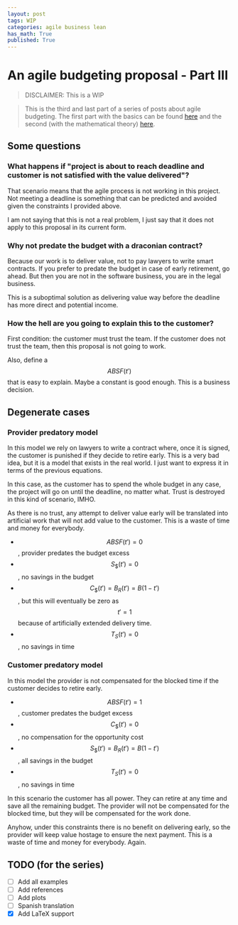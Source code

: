 ```yaml
---
layout: post
tags: WIP
categories: agile business lean
has_math: True
published: True
---
```


# An agile budgeting proposal - Part III

> DISCLAIMER: This is a WIP

> This is the third and last part of a series of posts about agile budgeting. The first part with the basics can be found [here](en-an-agile-budgeting-proposal-part-I) and the second (with the mathematical theory) [here](en-an-agile-budgeting-proposal-part-II).

## Some questions

### What happens if "project is about to reach deadline and customer is not satisfied with the value delivered"?

That scenario means that the agile process is not working in this project. Not meeting a deadline is something that can be predicted and avoided given the constraints I provided above.

I am not saying that this is not a real problem, I just say that it does not apply to this proposal in its current form.

### Why not predate the budget with a draconian contract?

Because our work is to deliver value, not to pay lawyers to write smart contracts. If you prefer to predate the budget in case of early retirement, go ahead. But then you are not in the software business, you are in the legal business.

This is a suboptimal solution as delivering value way before the deadline has more direct and potential income.

### How the hell are you going to explain this to the customer?

First condition: the customer must trust the team. If the customer does not trust the team, then this proposal is not going to work.

Also, define a $$ABSF(t')$$ that is easy to explain. Maybe a constant is good enough. This is a business decision.

## Degenerate cases

### Provider predatory model

In this model we rely on lawyers to write a contract where, once it is signed, the customer is punished if they decide to retire early. This is a very bad idea, but it is a model that exists in the real world. I just want to express it in terms of the previous equations.

In this case, as the customer has to spend the whole budget in any case, the project will go on until the deadline, no matter what. Trust is destroyed in this kind of scenario, IMHO.

As there is no trust, any attempt to deliver value early will be translated into artificial work that will not add value to the customer. This is a waste of time and money for everybody.

* $$ABSF(t') = 0$$, provider predates the budget excess
* $$S_\$(t') = 0$$, no savings in the budget
* $$C_\$(t') = B_R(t') = B(1-t')$$, but this will eventually be zero as $$t'=1$$ because of artificially extended delivery time.
* $$T_S(t') = 0$$, no savings in time

### Customer predatory model

In this model the provider is not compensated for the blocked time if the customer decides to retire early. 

* $$ABSF(t') = 1$$, customer predates the budget excess
* $$C_\$(t') = 0$$, no compensation for the opportunity cost
* $$S_\$(t') = B_R(t') = B(1-t')$$, all savings in the budget
* $$T_S(t') = 0$$, no savings in time

In this scenario the customer has all power. They can retire at any time and save all the remaining budget. The provider will not be compensated for the blocked time, but they will be compensated for the work done.

Anyhow, under this constraints there is no benefit on delivering early, so the provider will keep value hostage to ensure the next payment. This is a waste of time and money for everybody. Again.

## TODO (for the series)
* [ ] Add all examples
* [ ] Add references
* [ ] Add plots
* [ ] Spanish translation
* [x] Add LaTeX support

